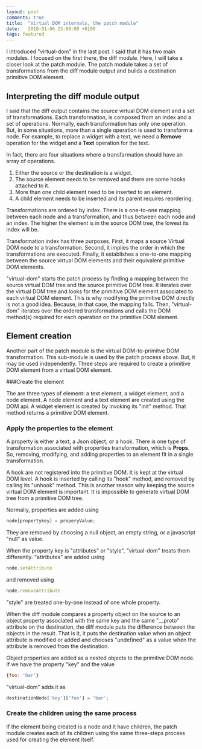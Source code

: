 ```yaml
---
layout: post
comments: true
title:  "Virtual DOM internals, the patch module"
date:   2018-01-06 23:00:00 +0100
tags: featured
---
```

I introduced "virtual-dom" in the last post. I said that it has two main modules. I focused on
the first there, the diff module. Here, I will take a closer look at the patch module.
The patch module takes a set of transformations from the diff module output and builds
a destination primitive DOM element.

## Interpreting the diff module output

I said that the diff output contains the source virtual DOM element and a set of
transformations. Each transformation, is composed from an index and a set of operations.
Normally, each transformation has only one operation.
But, in some situations, more than a single operation is used to transform a node.
For example, to replace a widget with a text, we need a **Remove** operation for
the widget and a **Text** operation for the text. 

In fact, there are four situations where a transfarmation should have an array of operations.

  1. Either the source or the destination is a widget.
  2. The source element needs to be removed and there are some hooks attached to it.
  3. More than one child element need to be inserted to an element.
  4. A child element needs to be inserted and its parent requires reordering.
  
Transformations are ordered by index. There is a one-to-one mapping between each node
and a transformation, and thus between each node and an index.
The higher the element is in the source DOM tree, the lowest its index will be.

Transformation index has three purposes. First, it maps a source Virtual DOM node to a
transformation. Second, it implies the order in which the transformations are executed.
Finally, it establishes a one-to-one mapping between the source virtual DOM elements and their
equivalent primitive DOM elements.

"virtual-dom" starts the patch process by finding a mapping between the source
virtual DOM tree and the source primitive DOM tree.
It iterates over the virtual DOM tree and looks for the primitive DOM element associated
to each virtual DOM element.
This is why modifying the primitive DOM directly is not a good idea.
Because, in that case, the mapping fails.
Then, "virtual-dom" iterates over the ordered transformations and calls the DOM
method(s) required for each operation on the primitive DOM element.

## Element creation

Another part of the patch module is the virtual DOM-to-primitve DOM transformation.
This sub-module is used by the patch process above. But, it may be used independently.
Three steps are required to create a primitive DOM element from a virtual DOM element.

###Create the element

The are three types of element: a text element, a widget element, and a node element.
A node element and a text element are created using the DOM api.
A widget element is created by invoking its "init" method. That method returns a primitive DOM
element.

### Apply the properties to the element
A property is either a text, a Json object, or a hook.
There is one type of transformation associated with properties transformation, which is
**Props**.
So, removing, modifying, and adding properties to an element fit in a single transformation.

A hook are not registered into the primitive DOM. It is kept at the virtual DOM level.
A hook is inserted by calling its "hook" method, and removed by calling its "unhook" method.
This is another reason why keeping the source virtual DOM element is important.
It is impossible to generate virtual DOM tree from a primitive DOM tree.

Normally, properties are added using
```javascript
node[propertykey] = properyValue;
```
They are removed by choosing a null object, an empty string, or a javascript "null" as value.

When the property key is "attributes" or "style", "virtual-dom" treats them differently.
"attributes" are added using 
```javascript
node.setAttribute
```
and removed using
```javascript
node.removeAttribute
```
"style" are treated one-by-one instead of one whole property.

When the diff module compares a property object on the source to an object property associated
with the same key and the same "__proto" attribute on the destination, the diff module puts the
difference between the objects in the result.
That is it, it puts the destination value when an object attribute is modified or added and
chooses "undefined" as a value when the attribute is removed from the destination.

Object properties are added as a nested objects to the primitive DOM node.
If we have the property "key" and the value 

```javascript
{foo: 'bar'}
```

"virtual-dom" adds it as

```javascript
destinationNode['key']['foo'] = 'bar';
```

### Create the children using the same process

If the element being created is a node and it have children, the patch module creates each
of its children using the same three-steps process used for creating the element itself.
